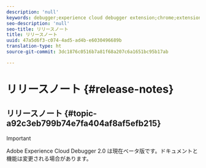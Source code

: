 ```yaml
---
description: 'null'
keywords: debugger;experience cloud debugger extension;chrome;extension;release notes
seo-description: 'null'
seo-title: リリースノート
title: リリースノート
uuid: 47a5d6f3-c074-4ad5-ad4b-e6030496689b
translation-type: ht
source-git-commit: 3dc1876c0516b7a81f68a207c6a1651bc95b17ab

---
```



# リリースノート {#release-notes}

## リリースノート {#topic-a92c3eb799b74e7fa404af8af5efb215}

>[!IMPORTANT]
>
>Adobe Experience Cloud Debugger 2.0 は現在ベータ版です。ドキュメントと機能は変更される場合があります。
